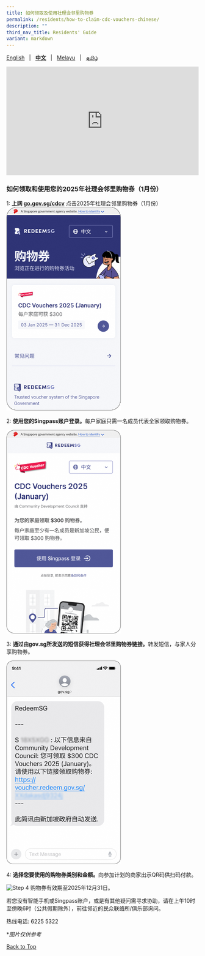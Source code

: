 ```yaml
---
title: 如何领取及使用社理会邻里购物券
permalink: /residents/how-to-claim-cdc-vouchers-chinese/
description: ""
third_nav_title: Residents' Guide
variant: markdown
---
```

<span id="cdcv_page_top"></span>
[English](/residents/how-to-claim-cdc-vouchers) &nbsp;&nbsp;|&nbsp;&nbsp; **[中文](/residents/how-to-claim-cdc-vouchers-chinese)**  &nbsp;&nbsp;|&nbsp;&nbsp; [Melayu](/residents/how-to-claim-cdc-vouchers-malay) &nbsp;&nbsp;|&nbsp;&nbsp; [தமிழ்](/residents/how-to-claim-cdc-vouchers-tamil)


<style>
	h1 {
	white-space:normal !important;
	hyphens: auto !important;
	overflow-x: auto !important;
	overflow-y: hidden !important;
}
	
a.bp-button {
	height: 6em !important;
	white-space:pre-line !important;
}
	
 .youtubecontainer {
    position: relative;
    width: 100%;
    height: 0;
    padding-bottom: 56.25%;
}
.youtubevideo {
    position: absolute;
    top: 0;
    left: 0;
    width: 100%;
    height: 100%;
}
</style>

<div class="youtubecontainer">
<iframe class="youtubevideo" src="https://www.youtube.com/embed/9c3NEGIxy2Q?si=W7Oe7oprOObdyK-J" title="YouTube video player" frameborder="0" allow="accelerometer; autoplay; clipboard-write; encrypted-media; gyroscope; picture-in-picture" allowfullscreen=""></iframe>
</div>



### 如何领取和使用您的2025年社理会邻里购物券（1月份）
1:  <strong>上网 [go.gov.sg/cdcv](https://go.gov.sg/cdcv)</strong> 点击2025年社理会邻里购物券（1月份）
<img src="/images/CN_1.png" alt="Step 1" style="width:300px !important;">

2: <strong>使用您的Singpass账户登录。</strong>每户家庭只需一名成员代表全家领取购物券。

<img src="/images/CN_2.png" alt="Step 2" style="width:300px !important;">


3: <strong>通过由gov.sg所发送的短信获得社理会邻里购物券链接。</strong>转发短信，与家人分享购物券。

<img src="/images/CN_3.png" alt="Step 3" style="width:300px !important;">

4: <strong>选择您要使用的购物券类别和金额。</strong>向参加计划的商家出示QR码供扫码付款。

<img src="/images/CN_5.png" alt="Step 4" style="width:600px !important;">
购物券有效期至2025年12月31日。

若您没有智能手机或Singpass账户，或是有其他疑问需寻求协助，请在上午10时至傍晚6时（公共假期除外），前往邻近的民众联络所/俱乐部询问。

热线电话: 6225 5322

*<i>图片仅供参考</i>

[Back to Top](#cdcv_page_top)
